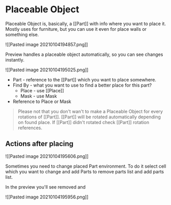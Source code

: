 # Placeable Object

Placeable Object is, basically, a [[Part]] with info where you want to place it.
Mostly uses for furniture, but you can use it even for place walls or something else.

![[Pasted image 20210104194857.png]]


Preview handles a placeable object automatically, so you can see changes instantly.

![[Pasted image 20210104195025.png]]


- Part - reference to the [[Part]] which you want to place somewhere.
- Find By - what you want to use to find a better place for this part?
	- Place - use [[Place]]
	- Mask - use Mask
- Reference to Place or Mask

> Please not that you don't wan't to make a Placeable Object for every rotations of [[Part]]. [[Part]] will be rotated automatically depending on found place.
> If [[Part]] didn't rotated check [[Part]] rotation references.



## Actions after placing

![[Pasted image 20210104195606.png]]


Sometimes you need to change placed Part environment.
To do it select cell which you want to change and add Parts to remove parts list and add parts list.

In the preview you'll see removed and

![[Pasted image 20210104195956.png]]